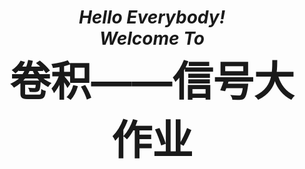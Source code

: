 <!DOCTYPE html>
<html lang="en">
<head>
    <meta charset="UTF-8">
    <meta name="viewport" content="width=device-width, initial-scale=1.0">
    <meta http-equiv="X-UA-Compatible" content="ie=edge">
    <title>Document</title>
</head>
<body>
    <h1 style="text-align:center;font-style: italic">Hello Everybody!<br/>Welcome To <br/><span style="font-style: normal;font-size:65px;">卷积——信号大作业</span><br/></h1>
</body>
</html>
